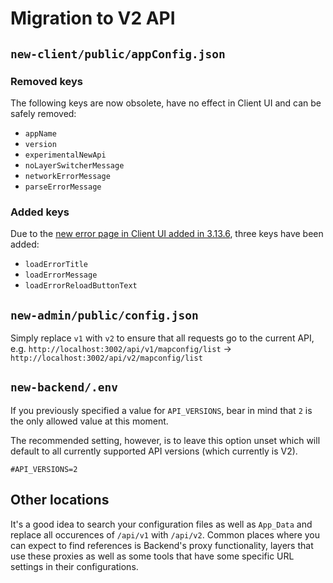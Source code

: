 # Migration to V2 API

## `new-client/public/appConfig.json`

### Removed keys

The following keys are now obsolete, have no effect in Client UI and can be safely removed:

- `appName`
- `version`
- `experimentalNewApi`
- `noLayerSwitcherMessage`
- `networkErrorMessage`
- `parseErrorMessage`

### Added keys

Due to the [new error page in Client UI added in 3.13.6](https://github.com/hajkmap/Hajk/commit/f2201fc2c63988175172315313344a8992a17c4d), three keys have been added:

- `loadErrorTitle`
- `loadErrorMessage`
- `loadErrorReloadButtonText`

## `new-admin/public/config.json`

Simply replace `v1` with `v2` to ensure that all requests go to the current API, e.g.
`http://localhost:3002/api/v1/mapconfig/list` -> `http://localhost:3002/api/v2/mapconfig/list`

## `new-backend/.env`

If you previously specified a value for `API_VERSIONS`, bear in mind that `2` is the only allowed value at this moment.

The recommended setting, however, is to leave this option unset which will default to all currently supported API versions (which currently is V2).

```shell
#API_VERSIONS=2
```

## Other locations

It's a good idea to search your configuration files as well as `App_Data` and replace all occurences of `/api/v1` with `/api/v2`. Common places where you can expect to find references is Backend's proxy functionality, layers that use these proxies as well as some tools that have some specific URL settings in their configurations.
